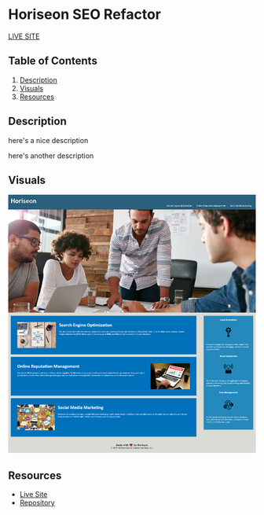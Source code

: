 # Horiseon SEO Refactor

[LIVE SITE](https://www.google.com)

## Table of Contents
1. [Description](#description)
2. [Visuals](#visuals)
3. [Resources](#resources)

## Description

here's a nice description

here's another description

## Visuals
![Horiseon](./assets/images/Horiseon-Search-Engine-Optimization.png)

## Resources
- [Live Site](https://selaprivette.github.io/seo-refactor/) 
- [Repository](https://github.com/selaprivette/seo-refactor)